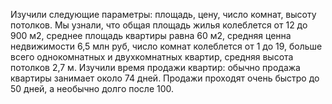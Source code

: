 Изучили следующие параметры: площадь, цену, число комнат, высоту потолков. Мы узнали, что общая площадь жилья колеблется от 12 до 900 м2, среднее площадь квартиры равна 60 м2, средняя ценна недвижимости 6,5 млн руб, число комнат колеблется от 1 до 19, больше всего однокомнатных и двухкомнатных квартир, средняя высота потолков 2,7 м. Изучили время продажи квартир: обычно продажа квартиры занимает около 74 дней. Продажи проходят очень быстро до 50 дней, а необычно долго после 100.
